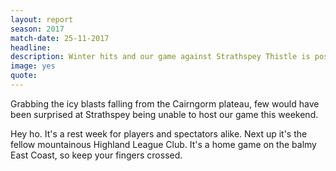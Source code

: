 ```yaml
---
layout: report
season: 2017
match-date: 25-11-2017
headline:
description: Winter hits and our game against Strathspey Thistle is postponed
image: yes
quote:
---
```

Grabbing the icy blasts falling from the Cairngorm plateau, few would have been surprised at Strathspey being unable to host our game this weekend.

Hey ho. It's a rest week for players and spectators alike. Next up it's the fellow mountainous Highland League Club. It's a home game on the balmy East Coast, so keep your fingers crossed.
